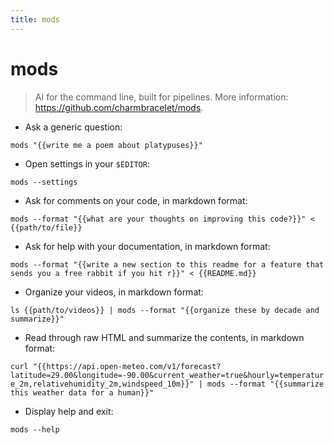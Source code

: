 ```yaml
---
title: mods
---
```

# mods

> AI for the command line, built for pipelines.
> More information: <https://github.com/charmbracelet/mods>.

- Ask a generic question:

`mods "{{write me a poem about platypuses}}"`

- Open settings in your `$EDITOR`:

`mods --settings`

- Ask for comments on your code, in markdown format:

`mods --format "{{what are your thoughts on improving this code?}}" < {{path/to/file}}`

- Ask for help with your documentation, in markdown format:

`mods --format "{{write a new section to this readme for a feature that sends you a free rabbit if you hit r}}" < {{README.md}}`

- Organize your videos, in markdown format:

`ls {{path/to/videos}} | mods --format "{{organize these by decade and summarize}}"`

- Read through raw HTML and summarize the contents, in markdown format:

`curl "{{https://api.open-meteo.com/v1/forecast?latitude=29.00&longitude=-90.00&current_weather=true&hourly=temperature_2m,relativehumidity_2m,windspeed_10m}}" | mods --format "{{summarize this weather data for a human}}"`

- Display help and exit:

`mods --help`
